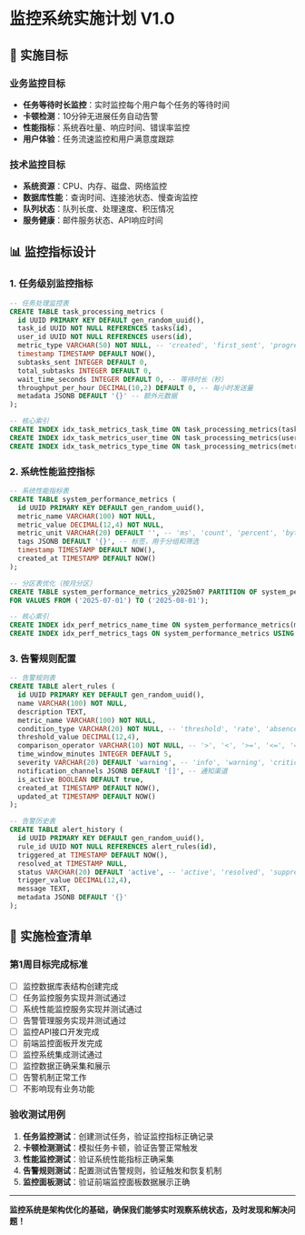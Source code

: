 # 监控系统实施计划 V1.0

## 🎯 实施目标

### 业务监控目标
- **任务等待时长监控**：实时监控每个用户每个任务的等待时间
- **卡顿检测**：10分钟无进展任务自动告警
- **性能指标**：系统吞吐量、响应时间、错误率监控
- **用户体验**：任务流速监控和用户满意度跟踪

### 技术监控目标
- **系统资源**：CPU、内存、磁盘、网络监控
- **数据库性能**：查询时间、连接池状态、慢查询监控
- **队列状态**：队列长度、处理速度、积压情况
- **服务健康**：邮件服务状态、API响应时间

## 📊 监控指标设计

### 1. 任务级别监控指标

```sql
-- 任务处理监控表
CREATE TABLE task_processing_metrics (
  id UUID PRIMARY KEY DEFAULT gen_random_uuid(),
  task_id UUID NOT NULL REFERENCES tasks(id),
  user_id UUID NOT NULL REFERENCES users(id),
  metric_type VARCHAR(50) NOT NULL, -- 'created', 'first_sent', 'progress', 'completed'
  timestamp TIMESTAMP DEFAULT NOW(),
  subtasks_sent INTEGER DEFAULT 0,
  total_subtasks INTEGER DEFAULT 0,
  wait_time_seconds INTEGER DEFAULT 0, -- 等待时长（秒）
  throughput_per_hour DECIMAL(10,2) DEFAULT 0, -- 每小时发送量
  metadata JSONB DEFAULT '{}' -- 额外元数据
);

-- 核心索引
CREATE INDEX idx_task_metrics_task_time ON task_processing_metrics(task_id, timestamp);
CREATE INDEX idx_task_metrics_user_time ON task_processing_metrics(user_id, timestamp);
CREATE INDEX idx_task_metrics_type_time ON task_processing_metrics(metric_type, timestamp);
```

### 2. 系统性能监控指标

```sql
-- 系统性能指标表
CREATE TABLE system_performance_metrics (
  id UUID PRIMARY KEY DEFAULT gen_random_uuid(),
  metric_name VARCHAR(100) NOT NULL,
  metric_value DECIMAL(12,4) NOT NULL,
  metric_unit VARCHAR(20) DEFAULT '', -- 'ms', 'count', 'percent', 'bytes'
  tags JSONB DEFAULT '{}', -- 标签，用于分组和筛选
  timestamp TIMESTAMP DEFAULT NOW(),
  created_at TIMESTAMP DEFAULT NOW()
);

-- 分区表优化（按月分区）
CREATE TABLE system_performance_metrics_y2025m07 PARTITION OF system_performance_metrics
FOR VALUES FROM ('2025-07-01') TO ('2025-08-01');

-- 核心索引
CREATE INDEX idx_perf_metrics_name_time ON system_performance_metrics(metric_name, timestamp);
CREATE INDEX idx_perf_metrics_tags ON system_performance_metrics USING GIN(tags);
```

### 3. 告警规则配置

```sql
-- 告警规则表
CREATE TABLE alert_rules (
  id UUID PRIMARY KEY DEFAULT gen_random_uuid(),
  name VARCHAR(100) NOT NULL,
  description TEXT,
  metric_name VARCHAR(100) NOT NULL,
  condition_type VARCHAR(20) NOT NULL, -- 'threshold', 'rate', 'absence'
  threshold_value DECIMAL(12,4),
  comparison_operator VARCHAR(10) NOT NULL, -- '>', '<', '>=', '<=', '='
  time_window_minutes INTEGER DEFAULT 5,
  severity VARCHAR(20) DEFAULT 'warning', -- 'info', 'warning', 'critical'
  notification_channels JSONB DEFAULT '[]', -- 通知渠道
  is_active BOOLEAN DEFAULT true,
  created_at TIMESTAMP DEFAULT NOW(),
  updated_at TIMESTAMP DEFAULT NOW()
);

-- 告警历史表
CREATE TABLE alert_history (
  id UUID PRIMARY KEY DEFAULT gen_random_uuid(),
  rule_id UUID NOT NULL REFERENCES alert_rules(id),
  triggered_at TIMESTAMP DEFAULT NOW(),
  resolved_at TIMESTAMP NULL,
  status VARCHAR(20) DEFAULT 'active', -- 'active', 'resolved', 'suppressed'
  trigger_value DECIMAL(12,4),
  message TEXT,
  metadata JSONB DEFAULT '{}'
);
```

## 🎯 实施检查清单

### 第1周目标完成标准
- [ ] 监控数据库表结构创建完成
- [ ] 任务监控服务实现并测试通过
- [ ] 系统性能监控服务实现并测试通过
- [ ] 告警管理服务实现并测试通过
- [ ] 监控API接口开发完成
- [ ] 前端监控面板开发完成
- [ ] 监控系统集成测试通过
- [ ] 监控数据正确采集和展示
- [ ] 告警机制正常工作
- [ ] 不影响现有业务功能

### 验收测试用例
1. **任务监控测试**：创建测试任务，验证监控指标正确记录
2. **卡顿检测测试**：模拟任务卡顿，验证告警正常触发
3. **性能监控测试**：验证系统性能指标正确采集
4. **告警规则测试**：配置测试告警规则，验证触发和恢复机制
5. **监控面板测试**：验证前端监控面板数据展示正确

---

**监控系统是架构优化的基础，确保我们能够实时观察系统状态，及时发现和解决问题！** 
